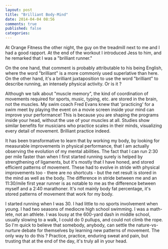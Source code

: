 ```yaml
---
layout: post
title: "Brilliant Body-Mind"
date: 2014-04-04 08:56
comments: true
published: false
categories: 
---
```


At Orange Fitness the other night, the guy on the treadmill next to me and I had a good rapport. At the end of the workout I introduced Jess to him, and he remarked that I was a "brilliant runner." 

On the one hand, that comment is probably attributable to his being English, where the word "brilliant" is a more commonly used superlative than here. On the other hand, it's a brilliant juxtaposition to use the word "brilliant" to describe running, an intensely physical activity. Or is it ? 

Although we talk about "muscle memory", the kind of coordination of movements required for sports, music, typing, etc. are stored in the brain, not the muscles. My swim coach Fred Evans knew that 'practicing' for a swim meet by playing the event on a movie screen inside your mind can improve your performance! This is because you are shaping the programs inside your head, without the use of your muscles at all. Studies show similar benefits for musicians who practice scales in their minds, visualizing every detail of movement. Brilliant practice indeed.

It has been transformative to learn that by working my body, by looking for measurable improvements in physical performance, that I am actually observing the evolution of my mental abilities. The fact that I can run 2:30 per mile faster than when I first started running surely is helped by strengthening of ligaments, but it's mostly that I have honed, and stored efficient patterns of movement. These had to evolve in stride with physical improvements too - there are no shortcuts - but the net result is stored in the mind as well as the body. The difference in stride between me and an 11:30/mile first year runner is as notable to me as the difference between myself and a 2:40 marathoner. It's not mainly body fat percentage, it's stored patterns of movement that work for my body. 

I started running when I was 30. I had little to no sports involvement when young. I had two seasons of mediocre high school swimming. I was a math-lete, not an athlete. I was lousy at the 600-yard dash in middle school, usually slowing to a walk, I could do 0 pullups, and could not climb the rope. So I'm quick to believe that somebody, anybody, can settle the nature-vs-nurture debate for themselves by learning new patterns of movement. The only way to do this ? Practice, practice, enduring sweat and pain, but trusting that at the end of the day, it's truly all in your head.





